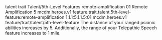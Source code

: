 <ability>
  <metadata>
    <class>talent</class>
    <feature_type>trait</feature_type>
    <file_dpath>Talent/5th-Level Features</file_dpath>
    <item_id>remote-amplification</item_id>
    <item_index>01</item_index>
    <item_name>Remote Amplification</item_name>
    <level>5</level>
    <scc>mcdm.heroes.v1:feature.trait.talent.5th-level-feature:remote-amplification</scc>
    <scdc>1.1.1:5.1.1.5:01</scdc>
    <source>mcdm.heroes.v1</source>
    <type>feature/trait/talent/5th-level-feature</type>
  </metadata>
  <effects>
    <effect type="mundane">The distance of your ranged psionic abilities increases by 5. Additionally, the range of your Telepathic Speech feature increases to 1 mile.</effect>
  </effects>
</ability>
